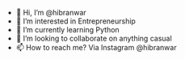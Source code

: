 - 👋 Hi, I’m @hibranwar
- 👀 I’m interested in Entrepreneurship
- 🌱 I’m currently learning Python
- 💞️ I’m looking to collaborate on anything casual
- 📫 How to reach me? Via Instagram @hibranwar

<!---
hibranwar/hibranwar is a ✨ special ✨ repository because its `README.md` (this file) appears on your GitHub profile.
You can click the Preview link to take a look at your changes.
--->
